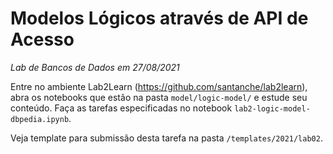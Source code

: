 # Modelos Lógicos através de API de Acesso
*Lab de Bancos de Dados em 27/08/2021*

Entre no ambiente Lab2Learn (https://github.com/santanche/lab2learn), abra os notebooks que estão na pasta `model/logic-model/` e estude seu conteúdo. Faça as tarefas especificadas no notebook `lab2-logic-model-dbpedia.ipynb`.

Veja template para submissão desta tarefa na pasta `/templates/2021/lab02`.
